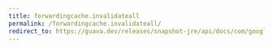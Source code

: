 ```yaml
---
title: forwardingcache.invalidateall
permalink: /forwardingcache.invalidateall/
redirect_to: https://guava.dev/releases/snapshot-jre/api/docs/com/google/common/cache/ForwardingCache.html#invalidateAll--
---
```

